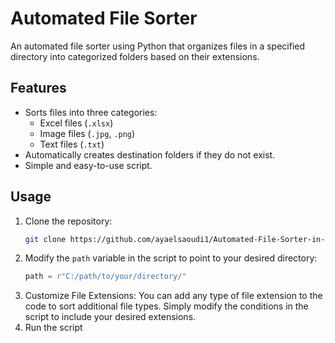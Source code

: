 # Automated File Sorter

An automated file sorter using Python that organizes files in a specified directory into categorized folders based on their extensions.

## Features

- Sorts files into three categories: 
  - Excel files (`.xlsx`)
  - Image files (`.jpg`, `.png`)
  - Text files (`.txt`)
- Automatically creates destination folders if they do not exist.
- Simple and easy-to-use script.

## Usage

1. Clone the repository:
   ```bash
   git clone https://github.com/ayaelsaoudi1/Automated-File-Sorter-in-File-Explorer-using-Python
   ```
2. Modify the `path` variable in the script to point to your desired directory:
   ```python
   path = r"C:/path/to/your/directory/"
   ```
3. Customize File Extensions:
   You can add any type of file extension to the code to sort additional file types. Simply modify the conditions in the script to include your desired extensions.
4. Run the script
